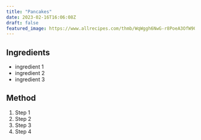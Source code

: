 ```yaml
---
title: "Pancakes"
date: 2023-02-16T16:06:08Z
draft: false
featured_image: https://www.allrecipes.com/thmb/WqWggh6NwG-r8PoeA3OfW908FUY=/1500x0/filters:no_upscale():max_bytes(150000):strip_icc()/21014-Good-old-Fashioned-Pancakes-mfs_001-1fa26bcdedc345f182537d95b6cf92d8.jpg
---
```


## Ingredients
- ingredient 1
- ingredient 2
- ingredient 3


## Method
1. Step 1
1. Step 2
1. Step 3
1. Step 4